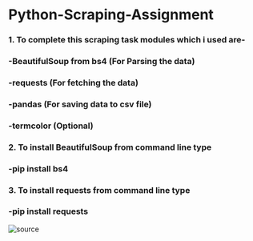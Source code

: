 # Python-Scraping-Assignment

### 1. To complete this scraping task modules which i used are-

### -BeautifulSoup from bs4 (For Parsing the data)

### -requests (For fetching the data)

### -pandas (For saving data to csv file)

### -termcolor (Optional)


### 2. To install BeautifulSoup from command line type 

### -pip install bs4

### 3. To install requests from command line type 

### -pip install requests

![source](https://user-images.githubusercontent.com/68494604/94645884-950ac780-030a-11eb-9c8f-40d9740fc6ad.gif)
